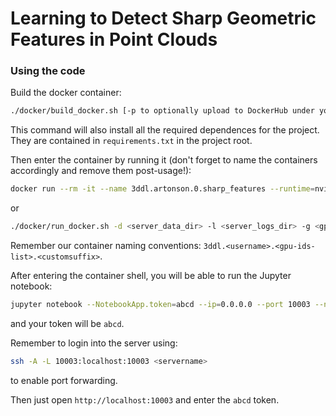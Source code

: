# Learning to Detect Sharp Geometric Features in Point Clouds

### Using the code

Build the docker container:
```bash
./docker/build_docker.sh [-p to optionally upload to DockerHub under your username]
```
This command will also install all the required dependences for the project. They are contained
in `requirements.txt` in the project root.

Then enter the container by running it (don't forget to name the containers accordingly and remove them post-usage!):
```bash
docker run --rm -it --name 3ddl.artonson.0.sharp_features --runtime=nvidia -v /home/artonson/repos/FloorplanVectorization:/code -p 3340:3340 artonson:vectran
```
or
```bash
./docker/run_docker.sh -d <server_data_dir> -l <server_logs_dir> -g <gpu-indexes>
```
Remember our container naming conventions: `3ddl.<username>.<gpu-ids-list>.<customsuffix>`.

After entering the container shell, you will be able to run the Jupyter notebook:
```bash
jupyter notebook --NotebookApp.token=abcd --ip=0.0.0.0 --port 10003 --no-browser
```
and your token will be `abcd`.

Remember to login into the server using:
```bash
ssh -A -L 10003:localhost:10003 <servername>
```
to enable port forwarding.

Then just open `http://localhost:10003` and enter the `abcd` token.
